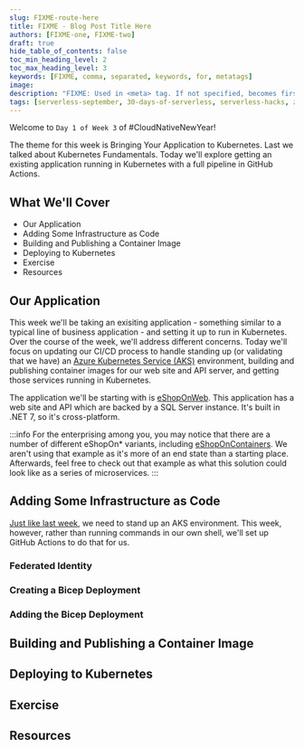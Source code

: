 ```yaml
---
slug: FIXME-route-here
title: FIXME - Blog Post Title Here
authors: [FIXME-one, FIXME-two]
draft: true
hide_table_of_contents: false
toc_min_heading_level: 2
toc_max_heading_level: 3
keywords: [FIXME, comma, separated, keywords, for, metatags]
image:
description: "FIXME: Used in <meta> tag. If not specified, becomes first line of Markdown" 
tags: [serverless-september, 30-days-of-serverless, serverless-hacks, zero-to-hero, ask-the-expert, azure-functions, azure-container-apps, azure-event-grid, azure-logic-apps, serverless-e2e]
---
```


<head>
  <meta name="twitter:url" 
    content="https://azure.github.io/Cloud-Native/blog/slug-FIXME" />
  <meta name="twitter:title" 
    content="FIXME: Title Of Post" />
  <meta name="twitter:description" 
    content="FIXME: Post Description" />
  <meta name="twitter:image" 
    content="FIXME: Post Image" />
  <meta name="twitter:card" content="summary_large_image" />
  <meta name="twitter:creator" 
    content="@nitya" />
  <meta name="twitter:site" content="@AzureAdvocates" /> 
  <link rel="canonical" 
    href="https://azure.github.io/Cloud-Native/blog/slug-FIXME" />
</head>
<!-- End METADATA -->

Welcome to `Day 1 of Week 3` of #CloudNativeNewYear!

The theme for this week is Bringing Your Application to Kubernetes. Last we talked about Kubernetes Fundamentals. Today we'll explore getting an existing application running in Kubernetes with a full pipeline in GitHub Actions.

## What We'll Cover
 * Our Application
 * Adding Some Infrastructure as Code
 * Building and Publishing a Container Image
 * Deploying to Kubernetes
 * Exercise
 * Resources


<!-- ************************************* -->
<!--  AUTHORS: ONLY UPDATE BELOW THIS LINE -->
<!-- ************************************* -->

## Our Application

This week we'll be taking an exisiting application - something similar to a typical line of business application - and setting it up to run in Kubernetes.  Over the course of the week, we'll address different concerns.  Today we'll focus on updating our CI/CD process to handle standing up (or validating that we have) an [Azure Kubernetes Service (AKS)]() environment, building and publishing container images for our web site and API server, and getting those services running in Kubernetes.

The application we'll be starting with is [eShopOnWeb]().  This application has a web site and API which are backed by a SQL Server instance.  It's built in .NET 7, so it's cross-platform.

:::info 
For the enterprising among you, you may notice that there are a number of different eShopOn* variants, including [eShopOnContainers]().  We aren't using that example as it's more of an end state than a starting place. Afterwards, feel free to check out that example as what this solution could look like as a series of microservices.
:::

## Adding Some Infrastructure as Code

[Just like last week](), we need to stand up an AKS environment.  This week, however, rather than running commands in our own shell, we'll set up GitHub Actions to do that for us.

### Federated Identity

### Creating a Bicep Deployment

### Adding the Bicep Deployment

## Building and Publishing a Container Image

## Deploying to Kubernetes

## Exercise

## Resources